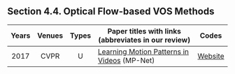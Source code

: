 ## Section 4.4. Optical Flow-based VOS Methods

|Years|Venues|Types|Paper titles with links (abbreviates in our review)|Codes|
|:-:|:-:|:-:|---|:-:|
|2017|CVPR|U|[Learning Motion Patterns in Videos](https://openaccess.thecvf.com/content_cvpr_2017/papers/Tokmakov_Learning_Motion_Patterns_CVPR_2017_paper.pdf) (MP-Net)|[Website](http://lear.inrialpes.fr/research/mpnet/)|
